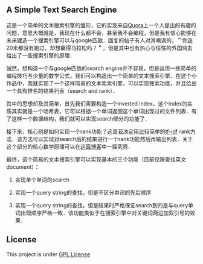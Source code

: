 ## A Simple Text Search Engine


这是一个简单的文本搜索引擎的雏形，它的实现来自[Quora](http://www.quora.com/I-am-confident-that-I-am-going-to-build-a-search-engine-that-will-compete-with-Google-at-least-in-the-smallest-scale-possible-first-but-for-now-I-dont-know-any-programming-What-should-I-do)上一个人提出的有趣的问题，意思大概就是，我现在什么都不会，甚至我不会编程，但是我有信心能够在未来建造一个搜索引擎可以与google匹敌．回复的帖子有人对其嘲讽的，＂你连20米都没有跑过，却想赢得马拉松吗？＂，但是其中也有热心与任性的外国网友给出了一些搜索引擎的原理．

诚然，想构造一个与google匹敌的search engine并不容易，但是运用一些简单的编程技巧与少量的数学公式，我们可以构造出一个简单的文本搜索引擎．在这个小作品中，我就实现了一个这样简易的文本索索引擎，可以实现搜索功能，并且给出一个具有排名的结果列表（search and rank）．

其中的思想却及其简单，首先我们需要构造一个inverted index，这个index的实质其实就是一个哈希表，它可以根据一个单词返回这个单词出现过的文件列表．有了这样一个数据结构，我们就可以实现search部分的功能了．

接下来，核心则是如何实现一个rank功能？这里我决定用比较简单的[tf-idf](https://en.wikipedia.org/wiki/Tf%E2%80%93idf) rank方法．该方法可以实现对search后的结果进行一个rank功能然后再输出列表．关于这个部分的核心数学原理可以在[这篇博客](http://www.ruanyifeng.com/blog/2013/03/tf-idf.html)中一探究竟．

最终，这个简易的文本搜索引擎可以实现基本的三个功能（目前仅限查找英文document）：

1. 实现单个单词的search

2. 实现一个query string的查找，但是不区分单词的先后顺序

3. 实现一个query string的查找，但是结果时严格保证search到的是与query单词出现顺序严格一致．该功能类似于在搜索引擎中对关键词两边加双引号的效果．

## License

This project is under [GPL License](http://www.gnu.org/licenses/gpl.txt)

